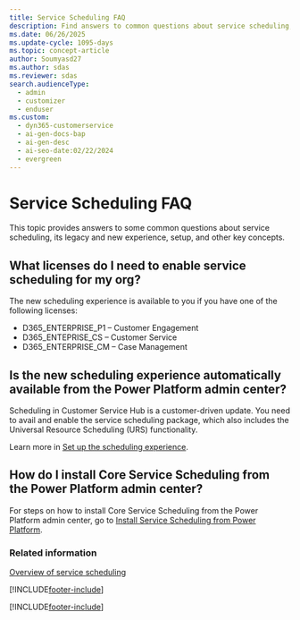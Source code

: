 ```yaml
---
title: Service Scheduling FAQ
description: Find answers to common questions about service scheduling, including license requirements, availability, and resource selection.
ms.date: 06/26/2025
ms.update-cycle: 1095-days
ms.topic: concept-article
author: Soumyasd27
ms.author: sdas
ms.reviewer: sdas
search.audienceType:
  - admin
  - customizer
  - enduser
ms.custom:
  - dyn365-customerservice
  - ai-gen-docs-bap
  - ai-gen-desc
  - ai-seo-date:02/22/2024
  - evergreen
---
```


# Service Scheduling FAQ

This topic provides answers to some common questions about service scheduling, its legacy and new experience, setup, and other key concepts.

## What licenses do I need to enable service scheduling for my org?
 
The new scheduling experience is available to you if you have one of the following licenses:

- D365_ENTERPRISE_P1 – Customer Engagement
- D365_ENTEPRISE_CS – Customer Service
- D365_ENTERPRISE_CM – Case Management

## Is the new scheduling experience automatically available from the Power Platform admin center?

Scheduling in Customer Service Hub is a customer-driven update. You need to avail and enable the service scheduling package, which also includes the Universal Resource Scheduling (URS) functionality.

Learn more in [Set up the scheduling experience](scheduling-experience.md).


## How do I install Core Service Scheduling from the Power Platform admin center?

For steps on how to install Core Service Scheduling from the Power Platform admin center, go to [Install Service Scheduling from Power Platform](install-service-scheduling-from-power-platform.md).

### Related information

[Overview of service scheduling](basics-service-service-scheduling.md)


[!INCLUDE[footer-include](../../includes/footer-banner.md)]




[!INCLUDE[footer-include](../../includes/footer-banner.md)]
